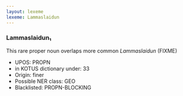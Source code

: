 ```yaml
---
layout: lexeme
lexeme: Lammaslaidun
---
```


###  Lammaslaidun₁

This rare proper noun overlaps more common *Lammaslaidun* (FIXME)
* UPOS:  PROPN
* in KOTUS dictionary under:  33
* Origin:  finer
* Possible NER class:  GEO
* Blacklisted:  PROPN-BLOCKING

